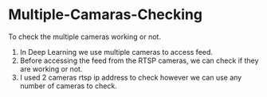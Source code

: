 # Multiple-Camaras-Checking
To check the multiple cameras working or not.
1. In Deep Learning we use multiple cameras to access feed.
2. Before accessing the feed from the RTSP cameras, we can check if they are working or not.
3. I used 2 cameras rtsp ip address to check however we can use any number of cameras to check.
